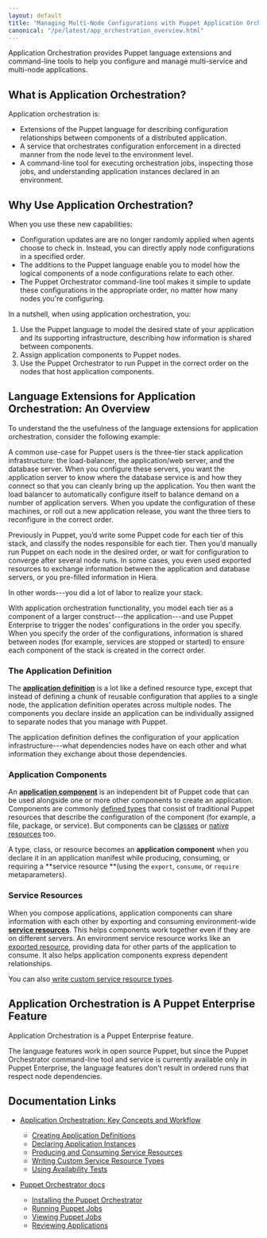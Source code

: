 ```yaml
---
layout: default
title: "Managing Multi-Node Configurations with Puppet Application Orchestration"
canonical: "/pe/latest/app_orchestration_overview.html"
---
```


Application Orchestration provides Puppet language extensions and command-line tools to help you configure and manage multi-service and multi-node applications.

## What is Application Orchestration?

Application orchestration is:

- Extensions of the Puppet language for describing configuration relationships between components of a distributed application.
- A service that orchestrates configuration enforcement in a directed manner from the node level to the environment level.
- A command-line tool for executing orchestration jobs, inspecting those jobs, and understanding application instances declared in an environment.

## Why Use Application Orchestration?

When you use these new capabilities:

- Configuration updates are are no longer randomly applied when agents choose to check in. Instead, you can directly apply node configurations in a specified order.
- The additions to the Puppet language enable you to model how the logical components of a node configurations relate to each other.
- The Puppet Orchestrator command-line tool makes it simple to update these configurations in the appropriate order, no matter how many nodes you're configuring.

In a nutshell, when using application orchestration, you:

1. Use the Puppet language to model the desired state of your application and its supporting infrastructure, describing how information is shared between components.
2. Assign application components to Puppet nodes.
3. Use the Puppet Orchestrator to run Puppet in the correct order on the nodes that host application components.

## Language Extensions for Application Orchestration: An Overview

To understand the the usefulness of the language extensions for application orchestration, consider the following example:

A common use-case for Puppet users is the three-tier stack application infrastructure: the load-balancer, the application/web server, and the database server. When you configure these servers, you want the application server to know where the database service is and how they connect so that you can cleanly bring up the application. You then want the load balancer to automatically configure itself to balance demand on a number of application servers. When you update the configuration of these machines, or roll out a new application release, you want the three tiers to reconfigure in the correct order.

Previously in Puppet, you’d write some Puppet code for each tier of this stack, and classify the nodes responsible for each tier. Then you’d manually run Puppet on each node in the desired order, or wait for configuration to converge after several node runs. In some cases, you even used exported resources to exchange information between the application and database servers, or you pre-filled information in Hiera.

In other words---you did a lot of labor to realize your stack.

With application orchestration functionality, you model each tier as a component of a larger construct---the application---and use Puppet Enterprise to trigger the nodes’ configurations in the order you specify. When you specify the order of the configurations, information is shared between nodes (for example, services are stopped or started) to ensure each component of the stack is created in the correct order.

### The Application Definition

The [**application definition**](./app_orchestration_app_definition.html) is a lot like a defined resource type, except that instead of defining a chunk of reusable configuration that applies to a single node, the application definition operates across multiple nodes. The components you declare inside an application can be individually assigned to separate nodes that you manage with Puppet.

The application definition defines the configuration of your application infrastructure---what dependencies nodes have on each other and what information they exchange about those dependencies.

### Application Components

An [**application component**](./app_orchestration_app_definition.html##application-components) is an independent bit of Puppet code that can be used alongside one or more other components to create an application.  Components are commonly [defined types](/puppet/4.3/reference/lang_defined_types.html) that consist of traditional Puppet resources that describe the configuration of the component (for example, a file, package, or service). But components can be [classes](/puppet/4.3/reference/lang_classes.html) or [native resources](/puppet/4.3/reference/lang_resources.html) too.

A type, class, or resource becomes an **application component** when you declare it in an application manifest while producing, consuming, or requiring a **service resource **(using the `export`, `consume`, or `require` metaparameters).

### Service Resources

When you compose applications, application components can share information with each other by exporting and consuming environment-wide [**service resources**](./app_orchestration_produce_consume.html). This helps components work together even if they are on different servers. An environment service resource works like an [exported resource](/puppet/4.3/reference/lang_exported.html), providing data for other parts of the application to consume. It also helps application components express dependent relationships.

You can also [write custom service resource types](./app_orchestration_writing_service_resources.html).

## Application Orchestration is A Puppet Enterprise Feature

Application Orchestration is a Puppet Enterprise feature.

The language features work in open source Puppet, but since the Puppet Orchestrator command-line tool and service is currently available only in Puppet Enterprise, the language features don't result in ordered runs that respect node dependencies.

## Documentation Links

- [Application Orchestration: Key Concepts and Workflow](./app_orchestration_workflow.html)
   - [Creating Application Definitions](./app_orchestration_app_definition.html)
   - [Declaring Application Instances](./app_orchestration_declare_instance.html)
   - [Producing and Consuming Service Resources](./app_orchestration_produce_consume.html)
   - [Writing Custom Service Resource Types](./app_orchestration_writing_service_resources.html)
   - [Using Availability Tests](./app_orchestration_availability_tests.html)

- [Puppet Orchestrator docs](./orchestrator_intro.html)
   - [Installing the Puppet Orchestrator](./orchestrator_install.html)
   - [Running Puppet Jobs](./orchestrator_job_run.html)
   - [Viewing Puppet Jobs](./orchestrator_job_status_view.html)
   - [Reviewing Applications](./orchestrator_app.html)

